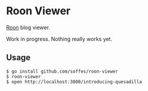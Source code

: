 # Roon Viewer

[Roon](https://roon.io) blog viewer.

Work in progress. Nothing really works yet.

## Usage

    $ go install github.com/soffes/roon-viewer
    $ roon-viewer
    $ open http://localhost:3000/introducing-quesadilla
